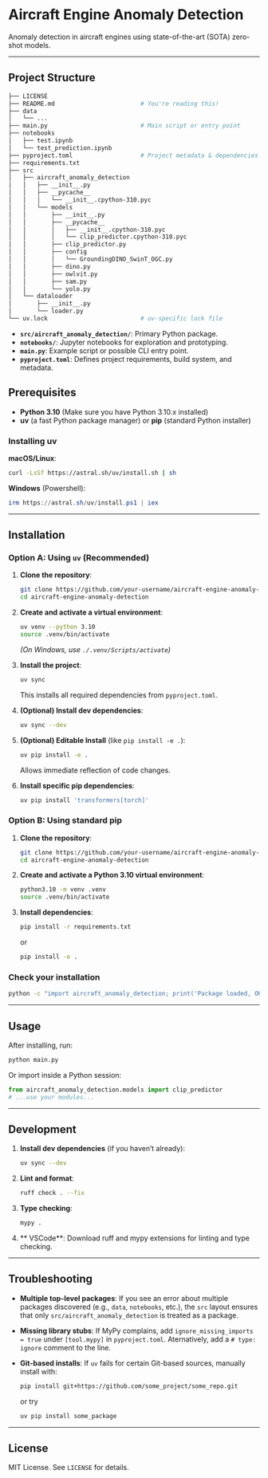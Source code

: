 # Aircraft Engine Anomaly Detection

Anomaly detection in aircraft engines using state-of-the-art (SOTA) zero-shot models.

---

## Project Structure

```bash
├── LICENSE
├── README.md                        # You're reading this!
├── data
│   └── ...
├── main.py                          # Main script or entry point
├── notebooks
│   ├── test.ipynb
│   └── test_prediction.ipynb
├── pyproject.toml                   # Project metadata & dependencies
├── requirements.txt
├── src
│   ├── aircraft_anomaly_detection
│   │   ├── __init__.py
│   │   ├── __pycache__
│   │   │   └── __init__.cpython-310.pyc
│   │   └── models
│   │       ├── __init__.py
│   │       ├── __pycache__
│   │       │   ├── __init__.cpython-310.pyc
│   │       │   └── clip_predictor.cpython-310.pyc
│   │       ├── clip_predictor.py
│   │       ├── config
│   │       │   └── GroundingDINO_SwinT_OGC.py
│   │       ├── dino.py
│   │       ├── owlvit.py
│   │       ├── sam.py
│   │       └── yolo.py
│   └── dataloader
│       ├── __init__.py
│       └── loader.py
└── uv.lock                          # uv-specific lock file
```

- **`src/aircraft_anomaly_detection/`**: Primary Python package.
- **`notebooks/`**: Jupyter notebooks for exploration and prototyping.
- **`main.py`**: Example script or possible CLI entry point.
- **`pyproject.toml`**: Defines project requirements, build system, and metadata.

## Prerequisites

- **Python 3.10** (Make sure you have Python 3.10.x installed)
- **uv** (a fast Python package manager) or **pip** (standard Python installer)

### Installing uv

**macOS/Linux**:
```bash
curl -LsSf https://astral.sh/uv/install.sh | sh
```

**Windows** (Powershell):
```powershell
irm https://astral.sh/uv/install.ps1 | iex
```

---

## Installation

### Option A: Using `uv` (Recommended)

1. **Clone the repository**:
   ```bash
   git clone https://github.com/your-username/aircraft-engine-anomaly-detection.git
   cd aircraft-engine-anomaly-detection
   ```

2. **Create and activate a virtual environment**:
   ```bash
   uv venv --python 3.10
   source .venv/bin/activate
   ```
   *(On Windows, use `./.venv/Scripts/activate`)*

3. **Install the project**:
   ```bash
   uv sync
   ```
   This installs all required dependencies from `pyproject.toml`.

4. **(Optional) Install dev dependencies**:
   ```bash
   uv sync --dev
   ```

5. **(Optional) Editable Install** (like `pip install -e .`):
   ```bash
   uv pip install -e .
   ```
   Allows immediate reflection of code changes.

6. **Install specific  pip dependencies**:
   ```bash
   uv pip install 'transformers[torch]'
   ```

### Option B: Using standard pip

1. **Clone the repository**:
   ```bash
   git clone https://github.com/your-username/aircraft-engine-anomaly-detection.git
   cd aircraft-engine-anomaly-detection
   ```
2. **Create and activate a Python 3.10 virtual environment**:
   ```bash
   python3.10 -m venv .venv
   source .venv/bin/activate
   ```
3. **Install dependencies**:
   ```bash
   pip install -r requirements.txt
   ```
   or
   ```bash
   pip install -e .
   ```
### Check your installation
```bash
python -c "import aircraft_anomaly_detection; print('Package loaded, OK!')"
```
---

## Usage

After installing, run:
```bash
python main.py
```

Or import inside a Python session:
```python
from aircraft_anomaly_detection.models import clip_predictor
# ...use your modules...
```

---

## Development

1. **Install dev dependencies** (if you haven’t already):
   ```bash
   uv sync --dev
   ```
2. **Lint and format**:
   ```bash
   ruff check . --fix
   ```
3. **Type checking**:
   ```bash
   mypy .
   ```
4. ** VSCode**: Download ruff and mypy extensions for linting and type checking.
---

## Troubleshooting

- **Multiple top-level packages**: If you see an error about multiple packages discovered (e.g., `data`, `notebooks`, etc.), the `src` layout ensures that only `src/aircraft_anomaly_detection` is treated as a package.
- **Missing library stubs**: If MyPy complains, add `ignore_missing_imports = true` under `[tool.mypy]` in `pyproject.toml`. Aternatively, add a `# type: ignore` comment to the line.
  
- **Git-based installs**: If `uv` fails for certain Git-based sources, manually install with:
  ```bash
  pip install git+https://github.com/some_project/some_repo.git
  ```
  or try
  ```bash
  uv pip install some_package
  ```

---

## License
MIT License. See `LICENSE` for details.


